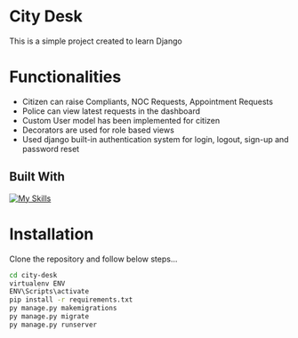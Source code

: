 # City Desk
This is a simple project created to learn Django

# Functionalities
- Citizen can raise Compliants, NOC Requests, Appointment Requests
- Police can view latest requests in the dashboard
- Custom User model has been implemented for citizen
- Decorators are used for role based views
- Used django built-in authentication system for login, logout, sign-up and password reset


## Built With

[![My Skills](https://skillicons.dev/icons?i=python,django,html,css,javascript,sqlite&perline=6)](https://skillicons.dev)

# Installation
Clone the repository and follow below steps...

```sh
cd city-desk
virtualenv ENV
ENV\Scripts\activate
pip install -r requirements.txt
py manage.py makemigrations
py manage.py migrate
py manage.py runserver
```

